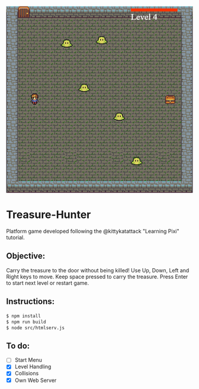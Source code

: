 ![Treasure-Hunter image](https://github.com/Reynau/treasure-hunter/blob/master/treasure-hunter.png)
# Treasure-Hunter
Platform game developed following the @kittykatattack "Learning Pixi" tutorial.

## Objective:
Carry the treasure to the door without being killed!
Use Up, Down, Left and Right keys to move. Keep space pressed to carry the treasure.
Press Enter to start next level or restart game.

## Instructions:
```
$ npm install
$ npm run build
$ node src/htmlserv.js
```

## To do:
- [ ] Start Menu
- [x] Level Handling
- [x] Collisions
- [x] Own Web Server
